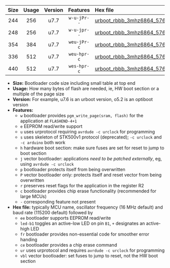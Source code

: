 |Size|Usage|Version|Features|Hex file|
|:-:|:-:|:-:|:-:|:--|
|244|256|u7.7|`w-u-jPr--`|[urboot_rbbb_3mhz6864_57600bps_led+b5_ur_vbl.hex](https://raw.githubusercontent.com/stefanrueger/urboot.hex/main/boards/rbbb/fcpu_3mhz6864/57600_bps/urboot_rbbb_3mhz6864_57600bps_led+b5_ur_vbl.hex)|
|248|256|u7.7|`w-u-jpr--`|[urboot_rbbb_3mhz6864_57600bps_led+b5_fr_ur_vbl.hex](https://raw.githubusercontent.com/stefanrueger/urboot.hex/main/boards/rbbb/fcpu_3mhz6864/57600_bps/urboot_rbbb_3mhz6864_57600bps_led+b5_fr_ur_vbl.hex)|
|354|384|u7.7|`weu-jPr-c`|[urboot_rbbb_3mhz6864_57600bps_ee_led+b5_fr_ce_ur_vbl.hex](https://raw.githubusercontent.com/stefanrueger/urboot.hex/main/boards/rbbb/fcpu_3mhz6864/57600_bps/urboot_rbbb_3mhz6864_57600bps_ee_led+b5_fr_ce_ur_vbl.hex)|
|336|512|u7.7|`weu-hpr-c`|[urboot_rbbb_3mhz6864_57600bps_ee_led+b5_fr_ce_ur.hex](https://raw.githubusercontent.com/stefanrueger/urboot.hex/main/boards/rbbb/fcpu_3mhz6864/57600_bps/urboot_rbbb_3mhz6864_57600bps_ee_led+b5_fr_ce_ur.hex)|
|440|512|u7.7|`wes-hpr-c`|[urboot_rbbb_3mhz6864_57600bps_ee_led+b5_fr_ce.hex](https://raw.githubusercontent.com/stefanrueger/urboot.hex/main/boards/rbbb/fcpu_3mhz6864/57600_bps/urboot_rbbb_3mhz6864_57600bps_ee_led+b5_fr_ce.hex)|

- **Size:** Bootloader code size including small table at top end
- **Usage:** How many bytes of flash are needed, ie, HW boot section or a multiple of the page size
- **Version:** For example, u7.6 is an urboot version, o5.2 is an optiboot version
- **Features:**
  + `w` bootloader provides `pgm_write_page(sram, flash)` for the application at `FLASHEND-4+1`
  + `e` EEPROM read/write support
  + `u` uses urprotocol requiring `avrdude -c urclock` for programming
  + `s` uses skeleton of STK500v1 protocol (deprecated); `-c urclock` and `-c arduino` both work
  + `h` hardware boot section: make sure fuses are set for reset to jump to boot section
  + `j` vector bootloader: applications *need to be patched externally*, eg, using `avrdude -c urclock`
  + `p` bootloader protects itself from being overwritten
  + `P` vector bootloader only: protects itself and reset vector from being overwritten
  + `r` preserves reset flags for the application in the register R2
  + `c` bootloader provides chip erase functionality (recommended for large MCUs)
  + `-` corresponding feature not present
- **Hex file:** typically MCU name, oscillator frequency (16 MHz default) and baud rate (115200 default) followed by
  + `ee` bootloader supports EEPROM read/write
  + `led-b1` toggles an active-low LED on pin `B1`, `+` designates an active-high LED
  + `fr` bootloader provides non-essential code for smoother error handing
  + `ce` bootloader provides a chip erase command
  + `ur` uses urprotocol and requires `avrdude -c urclock` for programming
  + `vbl` vector bootloader: set fuses to jump to reset, not the HW boot section
